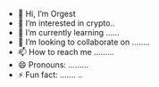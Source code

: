 - 👋 Hi, I’m Orgest
- 👀 I’m interested in crypto..
- 🌱 I’m currently learning ......
- 💞️ I’m looking to collaborate on ........
- 📫 How to reach me .........
- 😄 Pronouns: .........
- ⚡ Fun fact: .......
..
<!---
orgestduro743/orgestduro743 is a ✨ special ✨ repository because its `README.md` (this file) appears on your GitHub profile.
You can click the Preview link to take a look at your changes.
--->
